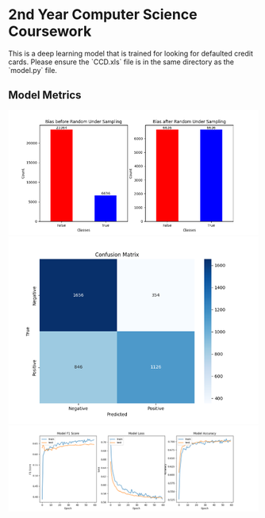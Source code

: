 <h1>2nd Year Computer Science Coursework</h1>
This is a deep learning model that is trained for looking for defaulted credit cards. Please ensure the `CCD.xls` file is in the same directory as the `model.py` file.
<h2>Model Metrics</h2>

![](fig-bias-before-and-after.png)
![](fig-confusion_mat_bias.png)
![](fig-final-model.png)